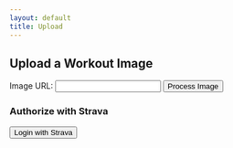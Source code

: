 ```yaml
---
layout: default
title: Upload
---
```


<h2>Upload a Workout Image</h2>
<form id="uploadForm">
  <label for="imageUrl">Image URL:</label>
  <input type="text" id="imageUrl" name="imageUrl" required>
  <button type="button" onclick="processImage()">Process Image</button>
</form>
<div id="result"></div>

<h3>Authorize with Strava</h3>
<button onclick="loginWithStrava()">Login with Strava</button>

<script>
  async function loginWithStrava() {
    // Fetch the client ID from the Netlify function
    const response = await fetch('/.netlify/functions/get-client-id');
    const data = await response.json();
    const clientId = data.clientId;
    const redirectUri = "https://warm-mandazi-6b7218.netlify.app/.netlify/functions/strava-auth";

    // Construct the Strava URL
    const stravaUrl = `https://www.strava.com/oauth/authorize?client_id=${clientId}&response_type=code&redirect_uri=${redirectUri}&scope=activity:write,read_all`;

    // Redirect to Strava authorization
    window.location.href = stravaUrl;
  }
</script>

